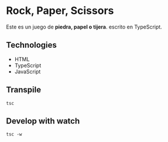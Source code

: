 # Rock, Paper, Scissors

Este es un juego de **piedra, papel o tijera**. escrito en TypeScript.

## Technologies
- HTML
- TypeScript
- JavaScript

## Transpile
```
tsc
```

## Develop with watch
```
tsc -w
```